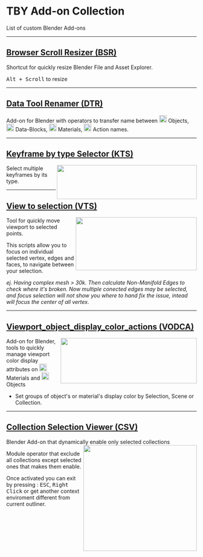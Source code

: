 # TBY Add-on Collection
List of custom Blender Add-ons
____________
## <a href ="https://github.com/importtby/BSR_Browser_Scroll_Resizer"> Browser Scroll Resizer (BSR) </a>

Shortcut for quickly resize Blender File and Asset Explorer.

<kbd>Alt + Scroll</kbd> to resize

____________
## <a href ="https://github.com/Taiseibutsu/DTR_Data_Tool_Renamer-TB"> Data Tool Renamer (DTR) </a>

Add-on for Blender with operators to transfer name between <img width="20" height="20" src="https://user-images.githubusercontent.com/84092569/157845746-ba556545-2483-4530-919c-0ac7aeb6773d.png"> Objects, <img width="20" height="20" src="https://user-images.githubusercontent.com/84092569/157845568-dedaf00f-d1f6-46f3-bd5c-f390cf0ac9f9.png"> Data-Blocks, <img width="20" height="20" src="https://user-images.githubusercontent.com/84092569/157845743-7a8bd16b-5e46-4e07-9ccd-9f343e3ed830.png"> Materials, <img width="20" height="20" src="https://user-images.githubusercontent.com/84092569/157846132-99dc7138-daa1-47d6-b352-2394fa9c357a.png"> Action names.

____________

## <a href ="https://github.com/Taiseibutsu/KTS_Keyframe_by_type_selectior"> Keyframe by type Selector (KTS) </a>

<img align="right" width="370" height="90" src="https://user-images.githubusercontent.com/84092569/180643845-87ad511a-0422-42ea-8260-080016b22700.png">

Select multiple keyframes by its type. 
<p></p>


____________

## <a href ="https://github.com/Taiseibutsu/VTS_View_to_selection-TB"> View to selection (VTS) </a>
<img align="right" width="320" height="140" src="https://user-images.githubusercontent.com/84092569/156342878-6e1d7078-434e-47fe-a38c-c150eee3c597.png">
Tool for quickly move viewport to selected points.

This scripts allow you to focus on individual selected vertex, edges and faces, to navigate between your selection.

<i> ej. Having complex mesh > 30k. Then calculate Non-Manifold Edges to check where it's broken.
Now multiple conected edges may be selected, and focus selection will not show you where to hand fix the issue, intead will focus the center of all vertex.</i>

____________
## <a href ="https://github.com/Taiseibutsu/VODCA_Viewport_object_display_color_actions-TB"> Viewport_object_display_color_actions (VODCA) </a>
<img align="right" width="360" height="120" src="https://user-images.githubusercontent.com/84092569/147893256-a33000a2-f4c7-484a-8bf7-4f480b2c8cb2.png">

Add-on for Blender, tools to quickly manage viewport color display attributes on <img width="20" height="20" src="https://user-images.githubusercontent.com/84092569/157845743-7a8bd16b-5e46-4e07-9ccd-9f343e3ed830.png"> Materials and <img width="20" height="20" src="https://user-images.githubusercontent.com/84092569/157845746-ba556545-2483-4530-919c-0ac7aeb6773d.png"> Objects

- Set groups of object's or material's display color by Selection, Scene or Collection.

 ___________

## <a href ="https://github.com/Taiseibutsu/CSV_Collection_Selection_Viewer"> Collection Selection Viewer (CSV) </a>
Blender Add-on that dynamically enable only selected collections
<img align="right" width="300" height="280" src="https://user-images.githubusercontent.com/84092569/161450046-e279ebca-1f69-49a1-b456-9c4bd865d732.png">

Module operator that exclude all collections except selected ones that makes them enable.


Once activated you can exit by pressing : <kbd>ESC</kbd>, <kbd>Right Click</kbd> or get another context enviroment different from current outliner.
